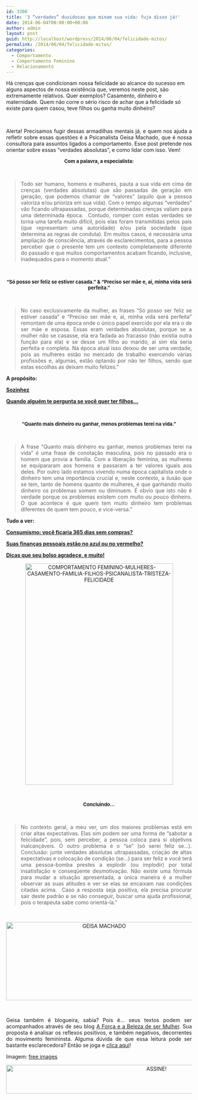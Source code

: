 ```yaml
---
id: 3300
title: '3 “verdades” duvidosas que minam sua vida: fuja disso já!'
date: 2014-06-04T00:00:00+00:00
author: admin
layout: post
guid: http://localhost/wordpress/2014/06/04/felicidade-mitos/
permalink: /2014/06/04/felicidade-mitos/
categories:
  - Comportamento
  - Comportamento Feminino
  - Relacionamento
---
```

Há crenças que condicionam nossa felicidade ao alcance do sucesso em alguns aspectos de nossa existência que, veremos neste post, são extremamente relativos. Quer exemplos? Casamento, dinheiro e maternidade. Quem não corre o sério risco de achar que a felicidade só existe para quem casou, teve filhos ou ganha muito dinheiro?

&nbsp;

<p align="justify">
  Alerta! Precisamos fugir dessas armadilhas mentais já, e quem nos ajuda a refletir sobre essas questões é a Psicanalista Geisa Machado, que é nossa consultora para assuntos ligados a comportamento. Esse post pretende nos orientar sobre essas “verdades absolutas”, e como lidar com isso. Vem!
</p>

<!--more-->

<p align="center">
  <strong><span style="font-size: small;">Com a palavra, a especialista:</span></strong>
</p>

&nbsp;

> <p align="justify">
>   Todo ser humano, homens e mulheres, pauta a sua vida em cima de crenças (verdades absolutas) que são passadas de geração em geração, que podemos chamar de “valores” (aquilo que a pessoa valoriza e/ou prioriza em sua vida). Com o tempo algumas “verdades” vão ficando ultrapassadas, porque determinadas crenças valiam para uma determinada época.  Contudo, romper com estas verdades se torna uma tarefa muito difícil, pois elas foram transmitidas pelos pais (que representam uma autoridade) e/ou pela sociedade (que determina as regras de conduta). Em muitos casos, é necessária uma ampliação de consciência, através de esclarecimentos, para a pessoa perceber que o presente tem um contexto completamente diferente do passado e que muitos comportamentos acabam ficando, inclusive, inadequados para o momento atual.”
> </p>

&nbsp;

<p align="center">
  <strong><span style="font-size: small;">“Só posso ser feliz se estiver casada.” & “Preciso ser mãe e, aí, minha vida será perfeita.”</span></strong>
</p>

&nbsp;

> <p align="justify">
>   No caso exclusivamente da mulher, as frases “Só posso ser feliz se estiver casada” e “Preciso ser mãe e, aí, minha vida será perfeita” remontam de uma época onde o único papel exercido por ela era o de ser mãe e esposa. Essas eram verdades absolutas, porque se a mulher não se casasse, ela era fadada ao fracasso (não existia outra função para ela) e se desse um filho ao marido, aí sim ela seria perfeita e completa. Na época atual isso deixou de ser uma verdade, pois as mulheres estão no mercado de trabalho exercendo várias profissões e, algumas, estão optando por não ter filhos, sendo que estas escolhas as deixam muito felizes.”
> </p>

<p align="justify">
  <strong>A propósito:</strong>
</p>

<p align="justify">
  <a href="http://www.trololodemulher.com.br/2011/11/04/sozinhez/" target="_blank"><strong>Sozinhez</strong></a>
</p>

<p align="justify">
  <a href="http://www.trololodemulher.com.br/2012/10/26/filhos-maternidade-gravidez/" target="_blank"><strong>Quando alguém te pergunta se você quer ter filhos…</strong></a>
</p>

&nbsp;

<p align="center">
  <strong><span style="font-size: small;">“Quanto mais dinheiro eu ganhar, menos problemas terei na vida.”</span></strong>
</p>

&nbsp;

> <p align="justify">
>   A frase “Quanto mais dinheiro eu ganhar, menos problemas terei na vida” é uma frase de conotação masculina, pois no passado era o homem que provia a família. Com a liberação feminina, as mulheres se equipararam aos homens e passaram a ter valores iguais aos deles. Por outro lado estamos vivendo numa época capitalista onde o dinheiro tem uma importância crucial e, neste contexto, a ilusão que se tem, tanto de homens quanto de mulheres, é que ganhando muito dinheiro os problemas somem ou diminuem. É obvio que isto não é verdade porque os problemas existem com muito ou pouco dinheiro. O que acontece é que quem tem muito dinheiro tem problemas diferentes de quem tem pouco, e vice-versa.”
> </p>

<p align="justify">
  <strong>Tudo a ver:</strong>
</p>

<p align="justify">
  <a href="http://www.trololodemulher.com.br/2011/09/23/consumismo/" target="_blank"><strong>Consumismo: você ficaria 365 dias sem compras?</strong></a>
</p>

<p align="justify">
  <a href="http://www.trololodemulher.com.br/2011/05/20/dicas-financas-pessoais/" target="_blank"><strong>Suas finanças pessoais estão no azul ou no vermelho?</strong></a>
</p>

<p align="justify">
  <a href="http://www.trololodemulher.com.br/2012/11/16/financas-pessoais/" target="_blank"><strong>Dicas que seu bolso agradece, e muito!</strong></a>
</p>

<p align="center">
  <a href="http://www.trololodemulher.com.br/blog/wp-content/uploads/2014/05/COMPORTAMENTO-FEMININO-MULHERES-CASAMENTO-FAMILIA-FILHOS-PSICANALISTA-TRISTEZA-FELICIDADE.jpg"><img class="alignnone size-full wp-image-10049" src="http://www.trololodemulher.com.br/blog/wp-content/uploads/2014/05/COMPORTAMENTO-FEMININO-MULHERES-CASAMENTO-FAMILIA-FILHOS-PSICANALISTA-TRISTEZA-FELICIDADE.jpg" alt="COMPORTAMENTO FEMININO-MULHERES-CASAMENTO-FAMILIA-FILHOS-PSICANALISTA-TRISTEZA-FELICIDADE" width="401" height="600" /></a>
</p>

&nbsp;

<p align="center">
  <strong><span style="font-size: small;">Concluindo…</span></strong>
</p>

&nbsp;

> <p align="justify">
>   No contexto geral, a meu ver, um dos maiores problemas está em criar altas expectativas. Elas sim podem ser uma forma de “sabotar a felicidade”, pois, sem perceber, a pessoa coloca para si objetivos inalcançáveis. O outro problema é o “se” (só serei feliz se&#8230;). Conclusão: junte verdades absolutas ultrapassadas, criação de altas expectativas e colocação de condição (se&#8230;) para ser feliz e você terá uma pessoa-bomba prestes a explodir (ou implodir) por total insatisfação e conseqüente desmotivação. Não existe uma fórmula para mudar a situação apresentada, a única maneira é a mulher observar as suas atitudes e ver se elas se encaixam nas condições citadas acima.  Caso a resposta seja positiva, ela precisa procurar sair deste padrão e se não conseguir, buscar uma ajuda profissional, pois o terapeuta sabe como orientá-la.”
> </p>

&nbsp;

<p align="center">
  <a href="http://www.trololodemulher.com.br/blog/wp-content/uploads/2012/08/GEISA-MACHADO.png"><img class="alignnone size-full wp-image-9029" src="http://www.trololodemulher.com.br/blog/wp-content/uploads/2012/08/GEISA-MACHADO.png" alt="GEISA MACHADO" width="516" height="212" /></a>
</p>

&nbsp;

<p align="justify">
  Geisa também é blogueira, sabia? Pois é… seus textos podem ser acompanhados através de seu blog <a href="http://geisamachado.blogspot.com.br/" target="_blank">A Força e a Beleza de ser Mulher</a>. Sua proposta é analisar os reflexos positivos, e também negativos, decorrentes do movimento femininsta. Alguma dúvida de que essa leitura pode ser bastante esclarecedora? Então se joga e <a href="http://geisamachado.blogspot.com.br/" target="_blank">clica aqui</a>!
</p>

<p align="justify">
  Imagem: <a href="http://www.freeimages.com/" target="_blank">free images</a>
</p>

<p align="center">
  <a href="http://feedburner.google.com/fb/a/mailverify?uri=blogBichaFemea&loc=en_US" target="_blank"><img class="alignnone size-full wp-image-10439" src="http://www.trololodemulher.com.br/blog/wp-content/uploads/2014/09/ASSINE.png" alt="ASSINE!" width="800" height="78" /></a>
</p>